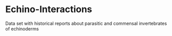# Echino-Interactions
Data set with historical reports about parasitic and commensal invertebrates of echinoderms
